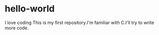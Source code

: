 # hello-world
I love coding
This is my first repository.I'm familiar with C.I'll try to write more code.

